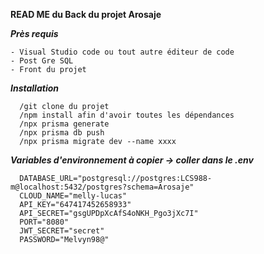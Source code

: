 **READ ME du Back du projet Arosaje**

  ***Près requis***

    - Visual Studio code ou tout autre éditeur de code
    - Post Gre SQL 
    - Front du projet 


  ***Installation***

      /git clone du projet 
      /npm install afin d'avoir toutes les dépendances 
      /npx prisma generate
      /npx prisma db push
      /npx prisma migrate dev --name xxxx

  ***Variables d'environnement à copier -> coller dans le .env***

      DATABASE_URL="postgresql://postgres:LCS988-m@localhost:5432/postgres?schema=Arosaje"
      CLOUD_NAME="melly-lucas"
      API_KEY="647417452658933"
      API_SECRET="gsgUPDpXcAfS4oNKH_Pgo3jXc7I"
      PORT="8080"
      JWT_SECRET="secret"
      PASSWORD="Melvyn98@"

      


   
